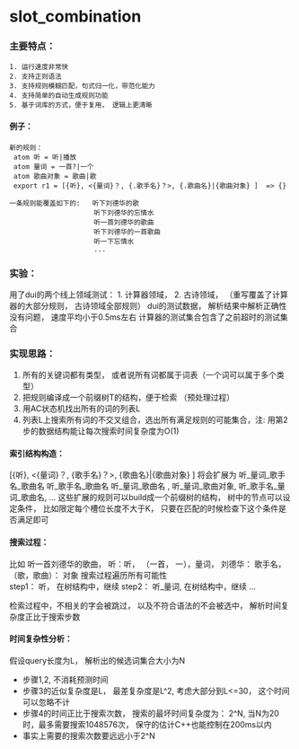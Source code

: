 # slot_combination
### 主要特点：
    1. 运行速度非常快
	2. 支持正则语法
	3. 支持规则模糊匹配，句式归一化，带范化能力
	4. 支持简单的自动生成规则功能
	5. 基于词库的方式，便于复用， 逻辑上更清晰
	
####  例子：
   
    新的规则： 
     atom 听 = 听|播放
     atom 量词 = 一首?|一个
     atom 歌曲对象 = 歌曲|歌
     export r1 = [{听}, <{量词}？, {.歌手名}？>, {.歌曲名}|{歌曲对象} ]  => {}

	一条规则能覆盖如下的:   听下刘德华的歌
	                     听下刘德华的忘情水
						 听一首刘德华的歌曲
						 听下刘德华的一首歌曲
						 听一下忘情水
						 ...
	
	
	
### 实验： 
   用了dui的两个线上领域测试： 1. 计算器领域， 2. 古诗领域， （重写覆盖了计算器的大部分规则， 古诗领域全部规则）
   dui的测试数据， 解析结果中解析正确性没有问题， 速度平均小于0.5ms左右
   计算器的测试集合包含了之前超时的测试集合
   
   
### 实现思路：
1. 所有的关键词都有类型， 或者说所有词都属于词表（一个词可以属于多个类型）
2. 把规则编译成一个前缀树T的结构，便于检索 （预处理过程）
3. 用AC状态机找出所有的词的列表L
4. 列表L上搜索所有词的不交叉组合，选出所有满足规则的可能集合，注: 用第2步的数据结构能让每次搜索时间复杂度为O(1)

#### 索引结构构造：
[{听}, <{量词}？, {歌手名}？>, {歌曲名}|{歌曲对象} ]  将会扩展为 听_量词_歌手名_歌曲名   听_歌手名_歌曲名   听_量词_歌曲名 , 听_量词_歌曲对象,  听_歌手名_量词_歌曲名, ...
这些扩展的规则可以build成一个前缀树的结构， 树中的节点可以设定条件， 比如限定每个槽位长度不大于K， 只要在匹配的时候检查下这个条件是否满足即可

#### 搜索过程：
比如 听一首刘德华的歌曲， 听：听， （一首， 一），量词， 刘德华： 歌手名， （歌，歌曲）： 对象
搜索过程遍历所有可能性  
  step1： 听， 在树结构中，继续
  step2： 听_量词, 在树结构中，继续
  ...

检索过程中，不相关的字会被跳过， 以及不符合语法的不会被选中， 解析时间复杂度正比于搜索步数


#### 时间复杂性分析：
 假设query长度为L， 解析出的候选词集合大小为N
- 步骤1,2, 不消耗预测时间
- 步骤3的近似复杂度是L， 最差复杂度是L^2, 考虑大部分到L<=30， 这个时间可以忽略不计
- 步骤4的时间正比于搜索次数， 搜索的最坏时间复杂度为： 2^N, 当N为20时，最多需要搜索1048576次， 保守的估计C++也能控制在200ms以内
- 事实上需要的搜索次数要远远小于2^N


